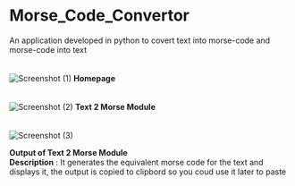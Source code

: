 # Morse_Code_Convertor
An application developed in python to covert text into morse-code and morse-code into text
<br> <br> <br>
![Screenshot (1)](https://user-images.githubusercontent.com/120410687/209554574-f653005f-98b8-44f4-8d1a-7f6692e5f3d6.png)
<b>Homepage</b>
<br> <br> <br>
![Screenshot (2)](https://user-images.githubusercontent.com/120410687/209554951-243b9879-1dc6-45b4-ae33-95b11b347a4d.png)
<b>Text 2 Morse Module</b>
<br> <br> <br>
![Screenshot (3)](https://user-images.githubusercontent.com/120410687/209556072-dd202ee0-f011-4410-b04c-b14e9c693866.png)

<b>Output of Text 2 Morse Module</b>
<br><b>Description</b> : It generates the equivalent morse code for the text and displays it, the output is copied to clipbord so you coud use it later to paste
<br> <br> <br>
